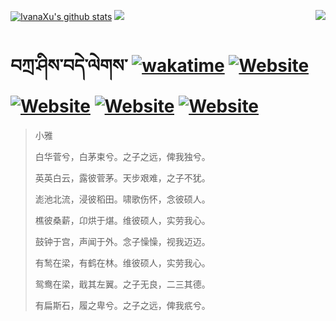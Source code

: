 [![IvanaXu's github stats](https://github-readme-stats.vercel.app/api?username=IvanaXu&theme=codeSTACKr)](https://github.com/anuraghazra/github-readme-stats)
<img align="right" src="https://github-readme-stats.vercel.app/api/top-langs/?username=IvanaXu&langs_count=8&theme=codeSTACKr" />
<img src="https://github-readme-stats.vercel.app/api/wakatime?username=IvanaXu&layout=compact&langs_count=8&theme=codeSTACKr&custom_title=Programming&nbsp;Times&nbsp;(Since&nbsp;Jul.29.2021)" />
# བཀྲ་ཤིས་བདེ་ལེགས་	[![wakatime](https://wakatime.com/badge/user/5043ee4a-e361-4607-9d47-d557f2005d05.svg)](https://wakatime.com/@5043ee4a-e361-4607-9d47-d557f2005d05)	[![Website](https://img.shields.io/website?label=tianchi&up_color=orange&up_message=IvanaXu&url=https%3A%2F%2Fshields.io)](https://tianchi.aliyun.com/home/science/scienceDetail?userId=1095279182618)	[![Website](https://img.shields.io/website?label=yuque&up_color=green&up_message=IvanaXu&url=https%3A%2F%2Fshields.io)](https://www.yuque.com/ivanaxu)	[![Website](https://img.shields.io/website?label=leetcode&up_color=yellow&up_message=IvanaXu&url=https%3A%2F%2Fshields.io)](https://leetcode.cn/u/ivanaxu)	[![Website](https://img.shields.io/website?label=aistudio&up_color=violet&up_message=IvanaXu&url=https%3A%2F%2Fshields.io)](https://aistudio.baidu.com/aistudio/personalcenter/thirdview/979775)
> 小雅
> 
> 白华菅兮，白茅束兮。之子之远，俾我独兮。
> 
> 英英白云，露彼菅茅。天步艰难，之子不犹。
> 
> 滮池北流，浸彼稻田。啸歌伤怀，念彼硕人。
> 
> 樵彼桑薪，卬烘于煁。维彼硕人，实劳我心。
> 
> 鼓钟于宫，声闻于外。念子懆懆，视我迈迈。
> 
> 有鹙在梁，有鹤在林。维彼硕人，实劳我心。
> 
> 鸳鸯在梁，戢其左翼。之子无良，二三其德。
> 
> 有扁斯石，履之卑兮。之子之远，俾我疧兮。
>
